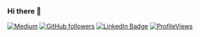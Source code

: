 ### Hi there 👋
[![Medium](https://img.shields.io/badge/Medium-12100E?style=for-the-badge&logo=medium&logoColor=white)](https://medium.com/@derhahn85)
[![GitHub followers](https://img.shields.io/github/followers/derhahn?label=Follow&style=social)](https://github.com/derhahn/?tab=follow)
[![LinkedIn Badge](https://img.shields.io/badge/-LinkedIn-blue?style=social&logo=Linkedin&logoColor=blue&link=https://www.linkedin.com/in/derhahn/)](https://www.linkedin.com/in/derhahn/)
[![ProfileViews](https://komarev.com/ghpvc/?username=derhahn&color=red&style=flat)](https://komarev.com/ghpvc/?username=derhahn)


<!--
**derHahn/derHahn** is a ✨ _special_ ✨ repository because its `README.md` (this file) appears on your GitHub profile.

Here are some ideas to get you started:

- 🔭 I’m currently working on ...
- 🌱 I’m currently learning ...
- 👯 I’m looking to collaborate on ...
- 🤔 I’m looking for help with ...
- 💬 Ask me about ...
- 📫 How to reach me: ...
- 😄 Pronouns: ...
- ⚡ Fun fact: ...
-->
